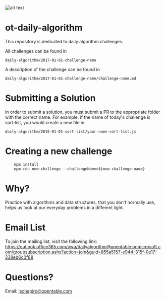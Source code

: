 ![alt text](https://avatars2.githubusercontent.com/u/2653541?v=3&s=200 "Logo Title Text 1")
# ot-daily-algorithm

This repository is dedicated to daily algorithm challenges.

All challenges can be found in 

`daily-algorithm/2017-01-01-challenge-name`

A description of the challenge can be found in 

`daily-algorithm/2017-01-01-challenge-name/challenge-name.md`


# Submitting a Solution

In order to submit a solution, you must submit a PR to the appropriate folder with the correct name. 
For example, if the name of today's challenge is sort-list, you would create a new file in:

`daily-algorithm/2016-01-01-sort-list/your-name-sort-list.js`

# Creating a new challenge

```
	npm install
	npm run new-challenge --challengeName=${new-challenge-name}
```

# Why?
Practice with algorithms and data structures, that you don't normally use, helps us look at our everyday problems in a different light.

# Email List
To join the mailing list, visit the following link:
https://outlook.office365.com/owa/dailyalgorithm@opentable.onmicrosoft.com/groupsubscription.ashx?action=join&guid=855a5157-e944-315f-0e17-238eb6c0f88

# Questions?
Email: jschapiro@opentable.com
